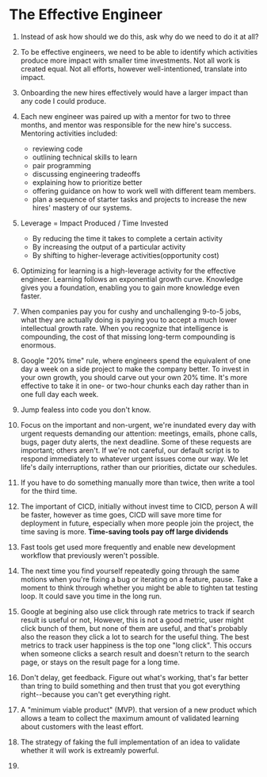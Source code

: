 # The Effective Engineer

1. Instead of ask how should we do this, ask why do we need to do it at all?
2. To be effective engineers, we need to be able to identify which activities produce more impact with smaller time investments. Not all work is created equal. Not all efforts, however well-intentioned, translate into impact. 
3. Onboarding the new hires effectively would have a larger impact than any code I could produce. 
4. Each new engineer was paired up with a mentor for two to three months, and mentor was responsible for the new hire's success. Mentoring activities included:
    - reviewing code
    - outlining technical skills to learn
    - pair programming
    - discussing engineering tradeoffs
    - explaining how to prioritize better
    - offering guidance on how to work well with different team members.
    - plan a sequence of starter tasks and projects to increase the new hires' mastery of our systems. 
5. Leverage = Impact Produced / Time Invested
    - By reducing the time it takes to complete a certain activity
    - By increasing the output of a particular activity
    - By shifting to higher-leverage activities(opportunity cost)

6. Optimizing for learning is a high-leverage activity for the effective engineer. Learning follows an exponential growth curve. Knowledge gives you a foundation, enabling you to gain more knowledge even faster. 
7. When companies pay you for cushy and unchallenging 9-to-5 jobs, what they are actually doing is paying you to accept a much lower intellectual growth rate. When you recognize that intelligence is compounding, the cost of that missing long-term compounding is enormous.
8. Google "20% time" rule, where engineers spend the equivalent of one day a week on a side project to make the company better. To invest in your own growth, you should carve out your own 20% time. It's more effective to take it in one- or two-hour chunks each day rather than in one full day each week.
9. Jump fealess into code you don't know.
10. Focus on the important and non-urgent, we're inundated every day with urgent requests demanding our attention: meetings, emails, phone calls, bugs, pager duty alerts, the next deadline. Some of these requests are important; others aren't. If we're not careful, our default script is to respond immediately to whatever urgent issues come our way. We let life's daily interruptions, rather than our priorities, dictate our schedules. 
11. If you have to do something manually more than twice, then write a tool for the third time.
12. The important of CICD, initially without invest time to CICD, person A will be faster, however as time goes, CICD will save more time for deployment in future, especially when more people join the project, the time saving is more. **Time-saving tools pay off large dividends** 
13. Fast tools get used more frequently and enable new development workflow that previously weren't possible. 
14. The next time you find yourself repeatedly going through the same motions when you're fixing a bug or iterating on a feature, pause. Take a moment to think through whether you might be able to tighten tat testing loop. It could save you time in the long run. 
15. Google at begining also use click through rate metrics to track if search result is useful or not, However, this is not a good metric, user might click bunch of them, but none of them are useful, and that's probably also the reason they click a lot to search for the useful thing. The best metrics to track user happiness is the top one "long click". This occurs when someone clicks a search result and doesn't return to the search page, or stays on the result page for a long time. 
16. Don't delay, get feedback. Figure out what's working, that's far better than tring to build something and then trust that you got everything right--because you can't get everything right.
17. A "minimum viable product" (MVP). that version of a new product which allows a team to collect the maximum amount of validated learning about customers with the least effort. 
18. The strategy of faking the full implementation of an idea to validate whether it will work is extreamly powerful. 
19. 
